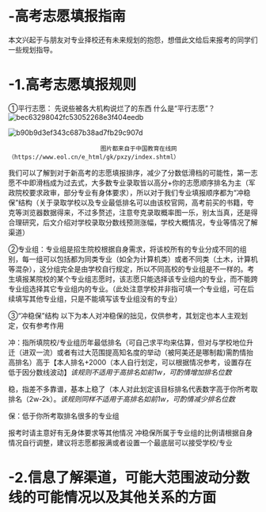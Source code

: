 # -高考志愿填报指南
  本文兴起于与朋友对专业择校还有未来规划的抱怨，想借此文给后来报考的同学们一些规划指导。

# -1.高考志愿填报规则
①平行志愿：
先说些被各大机构说烂了的东西
什么是“平行志愿”？
![bec63298042fc53052268e3f404eedb](https://user-images.githubusercontent.com/124346548/226624808-ddfb3865-473e-4b33-897e-450499e3663d.png)

![b90b9d3ef343c687b38ad7fb29c907d](https://user-images.githubusercontent.com/124346548/226626371-87677e84-3aa5-4c60-bf92-41b14e27404f.png)

                              图片都来自于中国教育在线网（https://www.eol.cn/e_html/gk/pxzy/index.shtml）
我们可以了解到对于新高考的志愿填报排序，减少了分数低滑档的可能性，第一志愿不中即滑档成为过去式，大多数专业录取皆以高分+你的志愿顺序排名为主（军政院校要求政审，部分专业有身体要求），所以对于我们专业填报顺序都为“冲稳保”结构（关于录取学校以及专业最低排名可以由该校官网，高考前买的书籍，夸克等浏览器数据得来，不过多赘述，注意夸克录取概率图一乐，别太当真，还是得合理研究，后文介绍对学校录取分数线预测涨幅，学校大概情况，专业等情况了解渠道）

②专业组：专业组是招生院校根据自身需求，将该校所有的专业分成不同的组别，每一组可以包括都为同类专业（如全为计算机类）或者不同类（土木，计算机等混杂），这分组完全是由学校自行规定，所以不同高校的专业组是不一样的。考生填报某院校的某个专业组志愿时，该志愿只能选择该专业组内的专业，而不能跨专业组选择其它专业组内的专业。（此处注意学校并非指可填一个专业组，可在后续填写其他专业组，只是不能填写该专业组没有的专业）

③“冲稳保”结构
以下为本人对冲稳保的拙见，仅供参考，其划定也本人主观划定，仅有参考作用

冲：指所填院校/专业组历年最低排名（可自己求平均来估算，但对与学校地位升迁（进双一流）或者有过大范围提高知名度的举动（被阿美还是哪制裁)需酌情抬高排名）高于【本人排名+2000（本人自行划定，可以根据情况参考，设置存在低于因分数线波动】*该规则不适用于高排名如前1w，可酌情增加排名位数*

稳，指差不多靠谱，基本上稳了（本人对此划定该目标排名代表数字高于你所考取排名（2w-2k）。*该规则同样不适用于高排名如前1w，可酌情减少排名位数*

保：低于你所考取排名很多的专业组

报考时请主意好有无身体要求等其他情况
冲稳保所属于专业组的比例请根据自身情况自行调整，建议将志愿都报满或者设置一个最底层可以接受学校/专业

# -2.信息了解渠道，可能大范围波动分数线的可能情况以及其他关系的方面
